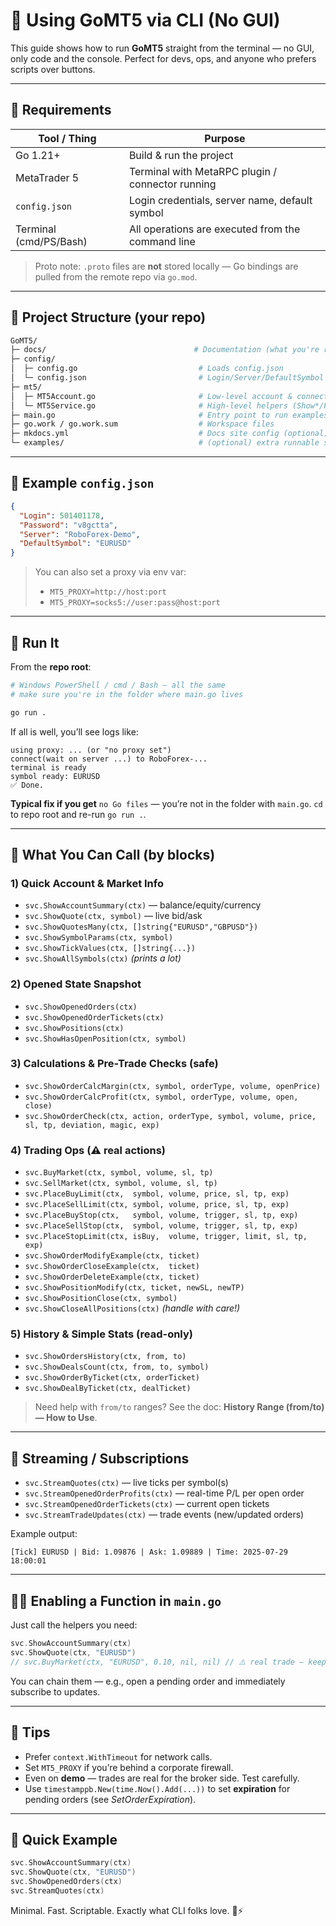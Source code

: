 # 🧰 Using GoMT5 via CLI (No GUI)

This guide shows how to run **GoMT5** straight from the terminal — no GUI, only code and the console. Perfect for devs, ops, and anyone who prefers scripts over buttons.

---

## 🔧 Requirements

| Tool / Thing           | Purpose                                           |
| ---------------------- | ------------------------------------------------- |
| Go 1.21+               | Build & run the project                           |
| MetaTrader 5           | Terminal with MetaRPC plugin / connector running  |
| `config.json`          | Login credentials, server name, default symbol    |
| Terminal (cmd/PS/Bash) | All operations are executed from the command line |

> Proto note: `.proto` files are **not** stored locally — Go bindings are pulled from the remote repo via `go.mod`.

---

## 📁 Project Structure (your repo)

```bash
GoMT5/
├─ docs/                                 # Documentation (what you're reading)
├─ config/
│  ├─ config.go                           # Loads config.json
│  └─ config.json                         # Login/Server/DefaultSymbol
├─ mt5/
│  ├─ MT5Account.go                       # Low-level account & connection helpers
│  └─ MT5Service.go                       # High-level helpers (Show*/Place*/Buy/Sell)
├─ main.go                                # Entry point to run examples from code
├─ go.work / go.work.sum                  # Workspace files
├─ mkdocs.yml                             # Docs site config (optional)
└─ examples/                              # (optional) extra runnable samples
```

---

## 🧩 Example `config.json`

```json
{
  "Login": 501401178,
  "Password": "v8gctta",
  "Server": "RoboForex-Demo",
  "DefaultSymbol": "EURUSD"
}
```

> You can also set a proxy via env var:
>
> * `MT5_PROXY=http://host:port`
> * `MT5_PROXY=socks5://user:pass@host:port`

---

## 🚀 Run It

From the **repo root**:

```bash
# Windows PowerShell / cmd / Bash — all the same
# make sure you're in the folder where main.go lives

go run .
```

If all is well, you’ll see logs like:

```
using proxy: ... (or "no proxy set")
connect(wait on server ...) to RoboForex-...
terminal is ready
symbol ready: EURUSD
✅ Done.
```

**Typical fix if you get** `no Go files` — you’re not in the folder with `main.go`. `cd` to repo root and re-run `go run .`.

---

## 🧪 What You Can Call (by blocks)

### 1) Quick Account & Market Info

* `svc.ShowAccountSummary(ctx)` — balance/equity/currency
* `svc.ShowQuote(ctx, symbol)` — live bid/ask
* `svc.ShowQuotesMany(ctx, []string{"EURUSD","GBPUSD"})`
* `svc.ShowSymbolParams(ctx, symbol)`
* `svc.ShowTickValues(ctx, []string{...})`
* `svc.ShowAllSymbols(ctx)` *(prints a lot)*

### 2) Opened State Snapshot

* `svc.ShowOpenedOrders(ctx)`
* `svc.ShowOpenedOrderTickets(ctx)`
* `svc.ShowPositions(ctx)`
* `svc.ShowHasOpenPosition(ctx, symbol)`

### 3) Calculations & Pre-Trade Checks (safe)

* `svc.ShowOrderCalcMargin(ctx, symbol, orderType, volume, openPrice)`
* `svc.ShowOrderCalcProfit(ctx, symbol, orderType, volume, open, close)`
* `svc.ShowOrderCheck(ctx, action, orderType, symbol, volume, price, sl, tp, deviation, magic, exp)`

### 4) Trading Ops (⚠️ real actions)

* `svc.BuyMarket(ctx, symbol, volume, sl, tp)`
* `svc.SellMarket(ctx, symbol, volume, sl, tp)`
* `svc.PlaceBuyLimit(ctx,  symbol, volume, price, sl, tp, exp)`
* `svc.PlaceSellLimit(ctx, symbol, volume, price, sl, tp, exp)`
* `svc.PlaceBuyStop(ctx,   symbol, volume, trigger, sl, tp, exp)`
* `svc.PlaceSellStop(ctx,  symbol, volume, trigger, sl, tp, exp)`
* `svc.PlaceStopLimit(ctx, isBuy,  volume, trigger, limit, sl, tp, exp)`
* `svc.ShowOrderModifyExample(ctx, ticket)`
* `svc.ShowOrderCloseExample(ctx,  ticket)`
* `svc.ShowOrderDeleteExample(ctx, ticket)`
* `svc.ShowPositionModify(ctx, ticket, newSL, newTP)`
* `svc.ShowPositionClose(ctx, symbol)`
* `svc.ShowCloseAllPositions(ctx)` *(handle with care!)*

### 5) History & Simple Stats (read-only)

* `svc.ShowOrdersHistory(ctx, from, to)`
* `svc.ShowDealsCount(ctx, from, to, symbol)`
* `svc.ShowOrderByTicket(ctx, orderTicket)`
* `svc.ShowDealByTicket(ctx, dealTicket)`

> Need help with `from/to` ranges? See the doc: **History Range (from/to) — How to Use**.

---

## 🔄 Streaming / Subscriptions

* `svc.StreamQuotes(ctx)` — live ticks per symbol(s)
* `svc.StreamOpenedOrderProfits(ctx)` — real-time P/L per open order
* `svc.StreamOpenedOrderTickets(ctx)` — current open tickets
* `svc.StreamTradeUpdates(ctx)` — trade events (new/updated orders)

Example output:

```
[Tick] EURUSD | Bid: 1.09876 | Ask: 1.09889 | Time: 2025-07-29 18:00:01
```

---

## 🧑‍💻 Enabling a Function in `main.go`

Just call the helpers you need:

```go
svc.ShowAccountSummary(ctx)
svc.ShowQuote(ctx, "EURUSD")
// svc.BuyMarket(ctx, "EURUSD", 0.10, nil, nil) // ⚠️ real trade — keep commented until ready
```

You can chain them — e.g., open a pending order and immediately subscribe to updates.

---

## 🧠 Tips

* Prefer `context.WithTimeout` for network calls.
* Set `MT5_PROXY` if you’re behind a corporate firewall.
* Even on **demo** — trades are real for the broker side. Test carefully.
* Use `timestamppb.New(time.Now().Add(...))` to set **expiration** for pending orders (see *SetOrderExpiration*).

---

## 📎 Quick Example

```go
svc.ShowAccountSummary(ctx)
svc.ShowQuote(ctx, "EURUSD")
svc.ShowOpenedOrders(ctx)
svc.StreamQuotes(ctx)
```

Minimal. Fast. Scriptable. Exactly what CLI folks love. 🧪⚡
